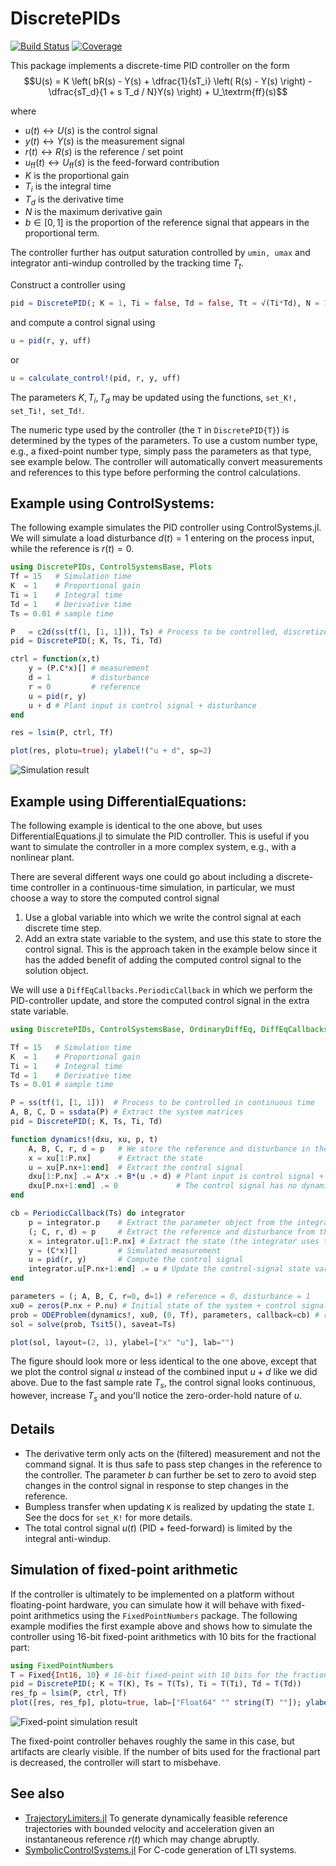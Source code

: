 # DiscretePIDs

[![Build Status](https://github.com/JuliaControl/DiscretePIDs.jl/actions/workflows/CI.yml/badge.svg?branch=main)](https://github.com/JuliaControl/DiscretePIDs.jl/actions/workflows/CI.yml?query=branch%3Amain)
[![Coverage](https://codecov.io/gh/JuliaControl/DiscretePIDs.jl/branch/main/graph/badge.svg)](https://codecov.io/gh/JuliaControl/DiscretePIDs.jl)


This package implements a discrete-time PID controller on the form
$$U(s) = K \left( bR(s) - Y(s) + \dfrac{1}{sT_i} \left( R(s) - Y(s) \right) - \dfrac{sT_d}{1 + s T_d / N}Y(s) \right) + U_\textrm{ff}(s)$$

where
- $u(t) \leftrightarrow U(s)$ is the control signal
- $y(t) \leftrightarrow Y(s)$ is the measurement signal
- $r(t) \leftrightarrow R(s)$ is the reference / set point
- $u_\textrm{ff}(t) \leftrightarrow U_\textrm{ff}(s)$ is the feed-forward contribution
- $K$ is the proportional gain
- $T_i$ is the integral time
- $T_d$ is the derivative time
- $N$ is the maximum derivative gain
- $b \in [0, 1]$ is the proportion of the reference signal that appears in the proportional term.

The controller further has output saturation controlled by `umin, umax` and integrator anti-windup controlled by the tracking time $T_t$.

Construct a controller using
```julia
pid = DiscretePID(; K = 1, Ti = false, Td = false, Tt = √(Ti*Td), N = 10, b = 1, umin = -Inf, umax = Inf, Ts, I = 0, D = 0, yold = 0)
```
and compute a control signal using
```julia
u = pid(r, y, uff)
```
or
```julia
u = calculate_control!(pid, r, y, uff)
```

The parameters $K, T_i, T_d$ may be updated using the functions, `set_K!, set_Ti!, set_Td!`.

The numeric type used by the controller (the `T` in `DiscretePID{T}`) is determined by the types of the parameters. To use a custom number type, e.g., a fixed-point number type, simply pass the parameters as that type, see example below. The controller will automatically convert measurements and references to this type before performing the control calculations.

## Example using ControlSystems:
The following example simulates the PID controller using ControlSystems.jl. We will simulate a load disturbance $d(t) = 1$ entering on the process input, while the reference is $r(t) = 0$.

```julia
using DiscretePIDs, ControlSystemsBase, Plots
Tf = 15   # Simulation time
K  = 1    # Proportional gain
Ti = 1    # Integral time
Td = 1    # Derivative time
Ts = 0.01 # sample time

P   = c2d(ss(tf(1, [1, 1])), Ts) # Process to be controlled, discretized using zero-order hold
pid = DiscretePID(; K, Ts, Ti, Td)

ctrl = function(x,t)
    y = (P.C*x)[] # measurement
    d = 1         # disturbance
    r = 0         # reference
    u = pid(r, y)
    u + d # Plant input is control signal + disturbance
end

res = lsim(P, ctrl, Tf)

plot(res, plotu=true); ylabel!("u + d", sp=2)
```
![Simulation result](https://user-images.githubusercontent.com/3797491/172366365-c1533aed-e877-499d-9ebb-01df62107dfb.png)

## Example using DifferentialEquations:
The following example is identical to the one above, but uses DifferentialEquations.jl to simulate the PID controller. This is useful if you want to simulate the controller in a more complex system, e.g., with a nonlinear plant.

There are several different ways one could go about including a discrete-time controller in a continuous-time simulation, in particular, we must choose a way to store the computed control signal
1. Use a global variable into which we write the control signal at each discrete time step.
2. Add an extra state variable to the system, and use this state to store the control signal. This is the approach taken in the example below since it has the added benefit of adding the computed control signal to the solution object.

We will use a `DiffEqCallbacks.PeriodicCallback` in which we perform the PID-controller update, and store the computed control signal in the extra state variable.

```julia
using DiscretePIDs, ControlSystemsBase, OrdinaryDiffEq, DiffEqCallbacks, Plots

Tf = 15   # Simulation time
K  = 1    # Proportional gain
Ti = 1    # Integral time
Td = 1    # Derivative time
Ts = 0.01 # sample time

P = ss(tf(1, [1, 1]))  # Process to be controlled in continuous time
A, B, C, D = ssdata(P) # Extract the system matrices
pid = DiscretePID(; K, Ts, Ti, Td)

function dynamics!(dxu, xu, p, t)
    A, B, C, r, d = p   # We store the reference and disturbance in the parameter object
    x = xu[1:P.nx]      # Extract the state
    u = xu[P.nx+1:end]  # Extract the control signal
    dxu[1:P.nx] .= A*x .+ B*(u .+ d) # Plant input is control signal + disturbance
    dxu[P.nx+1:end] .= 0             # The control signal has no dynamics, it's updated by the callback
end

cb = PeriodicCallback(Ts) do integrator
    p = integrator.p    # Extract the parameter object from the integrator
    (; C, r, d) = p     # Extract the reference and disturbance from the parameter object
    x = integrator.u[1:P.nx] # Extract the state (the integrator uses the variable name `u` to refer to the state, in control theory we typically use the variable name `x`)
    y = (C*x)[]         # Simulated measurement
    u = pid(r, y)       # Compute the control signal
    integrator.u[P.nx+1:end] .= u # Update the control-signal state variable 
end

parameters = (; A, B, C, r=0, d=1) # reference = 0, disturbance = 1
xu0 = zeros(P.nx + P.nu) # Initial state of the system + control signals
prob = ODEProblem(dynamics!, xu0, (0, Tf), parameters, callback=cb) # reference = 0, disturbance = 1
sol = solve(prob, Tsit5(), saveat=Ts)

plot(sol, layout=(2, 1), ylabel=["x" "u"], lab="")
```
The figure should look more or less identical to the one above, except that we plot the control signal $u$ instead of the combined input $u + d$ like we did above. Due to the fast sample rate $T_s$, the control signal looks continuous, however, increase $T_s$ and you'll notice the zero-order-hold nature of $u$.

## Details
- The derivative term only acts on the (filtered) measurement and not the command signal. It is thus safe to pass step changes in the reference to the controller. The parameter $b$ can further be set to zero to avoid step changes in the control signal in response to step changes in the reference.
- Bumpless transfer when updating `K` is realized by updating the state `I`. See the docs for `set_K!` for more details.
- The total control signal $u(t)$ (PID + feed-forward) is limited by the integral anti-windup.

## Simulation of fixed-point arithmetic
If the controller is ultimately to be implemented on a platform without floating-point hardware, you can simulate how it will behave with fixed-point arithmetics using the `FixedPointNumbers` package. The following example modifies the first example above and shows how to simulate the controller using 16-bit fixed-point arithmetics with 10 bits for the fractional part:
```julia
using FixedPointNumbers
T = Fixed{Int16, 10} # 16-bit fixed-point with 10 bits for the fractional part
pid = DiscretePID(; K = T(K), Ts = T(Ts), Ti = T(Ti), Td = T(Td))
res_fp = lsim(P, ctrl, Tf)
plot([res, res_fp], plotu=true, lab=["Float64" "" string(T) ""]); ylabel!("u + d", sp=2)
```
![Fixed-point simulation result](https://user-images.githubusercontent.com/3797491/249732319-0a3890d5-cb9c-45c2-93c7-20d3c7db0cf2.png)

The fixed-point controller behaves roughly the same in this case, but artifacts are clearly visible. If the number of bits used for the fractional part is decreased, the controller will start to misbehave.

## See also
- [TrajectoryLimiters.jl](https://github.com/baggepinnen/TrajectoryLimiters.jl) To generate dynamically feasible reference trajectories with bounded velocity and acceleration given an instantaneous reference $r(t)$ which may change abruptly.
- [SymbolicControlSystems.jl](https://github.com/JuliaControl/SymbolicControlSystems.jl) For C-code generation of LTI systems.